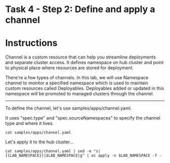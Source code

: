 # Task 4 - Step 2: Define and apply a channel

Instructions
============

Channel is a custom resource that can help you streamline deployments and separate cluster access. It defines
namespace on hub cluster and point to physical place where resources are stored for deployment.

There're a few types of channels. In this lab, we will use Namespace channel to monitor a specified namespace
which is used to maintain custom resources called Deployables. Deployables added or updated in this namespace
will be promoted to managed clusters through the channel.

---

To define the channel, let's use samples/apps/channel.yaml.

It uses "spec.type" and "spec.sourceNamespaces" to specify the channel type and where it lives.

```shell
cat samples/apps/channel.yaml
```

Let's apply it to the hub cluster...

```shell
cat samples/apps/channel.yaml | sed -e "s|{{LAB_NAMESPACE}}|$LAB_NAMESPACE|g" | oc apply -n $LAB_NAMESPACE -f -
```
